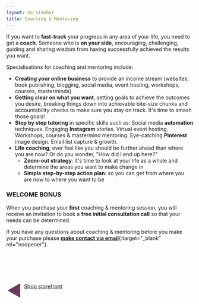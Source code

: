 ```yaml
---
layout: no_sidebar
title: Coaching & Mentoring
---
```


If you want to **fast-track** your progress in any area of your life, you need to get a **coach**. Someone who is **on your side**, encouraging, challenging, guiding and sharing wisdom from having successfully achieved the results you want.

Specialisations for coaching and mentoring include:

- **Creating your online business** to provide an income stream (websites, book publishing, blogging, social media, event hosting, workshops, courses, masterminds)
- **Getting clear on what you want**, setting goals to achieve the outcomes you desire, breaking things down into achievable bite-size chunks and accountability checks to make sure you stay on track. It's time to smash those goals!
- **Step by step tutoring** in specific skills such as: Social media **automation** techniques. Engaging **Instagram** stories. Virtual event hosting. Workshops, courses & mastermind mentoring. Eye-catching **Pinterest** image design. Email list capture & growth.
- **Life coaching**, ever feel like you should be further ahead than where you are now? Or do you wonder, "How did I end up here?"
  - **Zoom-out strategy**: it's time to look at your life as a whole and determine the areas you want to make change in
  - **Simple step-by-step action plan**: so you can get from where you are now to where you want to be

### WELCOME BONUS
When you purchase your **first** coaching & mentoring session, you will receive an invitation to book a **free initial consultation call** so that your needs can be determined.

If you have any questions about coaching & mentoring before you make your purchase please [**make contact via email**](mailto:support@inspiringlifedesign.com){:target="_blank" rel="noopener"}.

<div id='product-component-1571934922415'></div>
<script type="text/javascript">
/*<![CDATA[*/
(function () {
  var scriptURL = 'https://sdks.shopifycdn.com/buy-button/latest/buy-button-storefront.min.js';
  if (window.ShopifyBuy) {
    if (window.ShopifyBuy.UI) {
      ShopifyBuyInit();
    } else {
      loadScript();
    }
  } else {
    loadScript();
  }
  function loadScript() {
    var script = document.createElement('script');
    script.async = true;
    script.src = scriptURL;
    (document.getElementsByTagName('head')[0] || document.getElementsByTagName('body')[0]).appendChild(script);
    script.onload = ShopifyBuyInit;
  }
  function ShopifyBuyInit() {
    var client = ShopifyBuy.buildClient({
      domain: 'inspiring-life-design.myshopify.com',
      storefrontAccessToken: '0c7a6770d09cb5dee05ec8b9b17a96b0',
    });
    ShopifyBuy.UI.onReady(client).then(function (ui) {
      ui.createComponent('product', {
        id: '4302229897313',
        node: document.getElementById('product-component-1571934922415'),
        moneyFormat: '%C2%A3%7B%7Bamount%7D%7D',
        options: {
  "product": {
    "styles": {
      "product": {
        "@media (min-width: 601px)": {
          "max-width": "100%",
          "margin-left": "0",
          "margin-bottom": "50px"
        },
        "text-align": "left"
      },
      "title": {
        "font-size": "26px"
      },
      "button": {
        "font-weight": "bold",
        "color": "#6a3d5d",
        ":hover": {
          "color": "#6a3d5d",
          "background-color": "#ca8875"
        },
        "background-color": "#e09782",
        ":focus": {
          "background-color": "#ca8875"
        },
        "border-radius": "10px",
        "padding-left": "27px",
        "padding-right": "27px"
      },
      "price": {
        "font-size": "18px"
      },
      "compareAt": {
        "font-size": "15.299999999999999px"
      }
    },
    "layout": "horizontal",
    "contents": {
      "img": false,
      "imgWithCarousel": true,
      "description": true
    },
    "width": "100%",
    "text": {
      "button": "Add to cart"
    }
  },
  "productSet": {
    "styles": {
      "products": {
        "@media (min-width: 601px)": {
          "margin-left": "-20px"
        }
      }
    }
  },
  "modalProduct": {
    "contents": {
      "img": false,
      "imgWithCarousel": true,
      "button": false,
      "buttonWithQuantity": true
    },
    "styles": {
      "product": {
        "@media (min-width: 601px)": {
          "max-width": "100%",
          "margin-left": "0px",
          "margin-bottom": "0px"
        }
      },
      "button": {
        "font-weight": "bold",
        "color": "#6a3d5d",
        ":hover": {
          "color": "#6a3d5d",
          "background-color": "#ca8875"
        },
        "background-color": "#e09782",
        ":focus": {
          "background-color": "#ca8875"
        },
        "border-radius": "10px",
        "padding-left": "27px",
        "padding-right": "27px"
      }
    },
    "text": {
      "button": "Add to cart"
    }
  },
  "cart": {
    "styles": {
      "button": {
        "font-weight": "bold",
        "color": "#6a3d5d",
        ":hover": {
          "color": "#6a3d5d",
          "background-color": "#ca8875"
        },
        "background-color": "#e09782",
        ":focus": {
          "background-color": "#ca8875"
        },
        "border-radius": "10px"
      }
    },
    "text": {
      "total": "Subtotal",
      "button": "Checkout"
    }
  },
  "toggle": {
    "styles": {
      "toggle": {
        "font-weight": "bold",
        "background-color": "#e09782",
        ":hover": {
          "background-color": "#ca8875"
        },
        ":focus": {
          "background-color": "#ca8875"
        }
      },
      "count": {
        "color": "#6a3d5d",
        ":hover": {
          "color": "#6a3d5d"
        }
      },
      "iconPath": {
        "fill": "#6a3d5d"
      }
    }
  }
},
      });
    });
  }
})();
/*]]>*/
</script>
<br>

<div id='product-component-1571934696577'></div>
<script type="text/javascript">
/*<![CDATA[*/
(function () {
  var scriptURL = 'https://sdks.shopifycdn.com/buy-button/latest/buy-button-storefront.min.js';
  if (window.ShopifyBuy) {
    if (window.ShopifyBuy.UI) {
      ShopifyBuyInit();
    } else {
      loadScript();
    }
  } else {
    loadScript();
  }
  function loadScript() {
    var script = document.createElement('script');
    script.async = true;
    script.src = scriptURL;
    (document.getElementsByTagName('head')[0] || document.getElementsByTagName('body')[0]).appendChild(script);
    script.onload = ShopifyBuyInit;
  }
  function ShopifyBuyInit() {
    var client = ShopifyBuy.buildClient({
      domain: 'inspiring-life-design.myshopify.com',
      storefrontAccessToken: '0c7a6770d09cb5dee05ec8b9b17a96b0',
    });
    ShopifyBuy.UI.onReady(client).then(function (ui) {
      ui.createComponent('product', {
        id: '4310818488417',
        node: document.getElementById('product-component-1571934696577'),
        moneyFormat: '%C2%A3%7B%7Bamount%7D%7D',
        options: {
  "product": {
    "styles": {
      "product": {
        "@media (min-width: 601px)": {
          "max-width": "100%",
          "margin-left": "0",
          "margin-bottom": "50px"
        },
        "text-align": "left"
      },
      "title": {
        "font-size": "26px"
      },
      "button": {
        "font-weight": "bold",
        "color": "#6a3d5d",
        ":hover": {
          "color": "#6a3d5d",
          "background-color": "#ca8875"
        },
        "background-color": "#e09782",
        ":focus": {
          "background-color": "#ca8875"
        },
        "border-radius": "10px",
        "padding-left": "27px",
        "padding-right": "27px"
      },
      "price": {
        "font-size": "18px"
      },
      "compareAt": {
        "font-size": "15.299999999999999px"
      }
    },
    "layout": "horizontal",
    "contents": {
      "img": false,
      "imgWithCarousel": true,
      "description": true
    },
    "width": "100%",
    "text": {
      "button": "Add to cart"
    }
  },
  "productSet": {
    "styles": {
      "products": {
        "@media (min-width: 601px)": {
          "margin-left": "-20px"
        }
      }
    }
  },
  "modalProduct": {
    "contents": {
      "img": false,
      "imgWithCarousel": true,
      "button": false,
      "buttonWithQuantity": true
    },
    "styles": {
      "product": {
        "@media (min-width: 601px)": {
          "max-width": "100%",
          "margin-left": "0px",
          "margin-bottom": "0px"
        }
      },
      "button": {
        "font-weight": "bold",
        "color": "#6a3d5d",
        ":hover": {
          "color": "#6a3d5d",
          "background-color": "#ca8875"
        },
        "background-color": "#e09782",
        ":focus": {
          "background-color": "#ca8875"
        },
        "border-radius": "10px",
        "padding-left": "27px",
        "padding-right": "27px"
      }
    },
    "text": {
      "button": "Add to cart"
    }
  },
  "cart": {
    "styles": {
      "button": {
        "font-weight": "bold",
        "color": "#6a3d5d",
        ":hover": {
          "color": "#6a3d5d",
          "background-color": "#ca8875"
        },
        "background-color": "#e09782",
        ":focus": {
          "background-color": "#ca8875"
        },
        "border-radius": "10px"
      }
    },
    "text": {
      "total": "Subtotal",
      "button": "Checkout"
    }
  },
  "toggle": {
    "styles": {
      "toggle": {
        "font-weight": "bold",
        "background-color": "#e09782",
        ":hover": {
          "background-color": "#ca8875"
        },
        ":focus": {
          "background-color": "#ca8875"
        }
      },
      "count": {
        "color": "#6a3d5d",
        ":hover": {
          "color": "#6a3d5d"
        }
      },
      "iconPath": {
        "fill": "#6a3d5d"
      }
    }
  }
},
      });
    });
  }
})();
/*]]>*/
</script>
<br>

<div id='product-component-1571936317775'></div>
<script type="text/javascript">
/*<![CDATA[*/
(function () {
  var scriptURL = 'https://sdks.shopifycdn.com/buy-button/latest/buy-button-storefront.min.js';
  if (window.ShopifyBuy) {
    if (window.ShopifyBuy.UI) {
      ShopifyBuyInit();
    } else {
      loadScript();
    }
  } else {
    loadScript();
  }
  function loadScript() {
    var script = document.createElement('script');
    script.async = true;
    script.src = scriptURL;
    (document.getElementsByTagName('head')[0] || document.getElementsByTagName('body')[0]).appendChild(script);
    script.onload = ShopifyBuyInit;
  }
  function ShopifyBuyInit() {
    var client = ShopifyBuy.buildClient({
      domain: 'inspiring-life-design.myshopify.com',
      storefrontAccessToken: '0c7a6770d09cb5dee05ec8b9b17a96b0',
    });
    ShopifyBuy.UI.onReady(client).then(function (ui) {
      ui.createComponent('product', {
        id: '4310844702817',
        node: document.getElementById('product-component-1571936317775'),
        moneyFormat: '%C2%A3%7B%7Bamount%7D%7D',
        options: {
  "product": {
    "styles": {
      "product": {
        "@media (min-width: 601px)": {
          "max-width": "100%",
          "margin-left": "0",
          "margin-bottom": "50px"
        },
        "text-align": "left"
      },
      "title": {
        "font-size": "26px"
      },
      "button": {
        "font-weight": "bold",
        "color": "#6a3d5d",
        ":hover": {
          "color": "#6a3d5d",
          "background-color": "#ca8875"
        },
        "background-color": "#e09782",
        ":focus": {
          "background-color": "#ca8875"
        },
        "border-radius": "10px",
        "padding-left": "27px",
        "padding-right": "27px"
      },
      "price": {
        "font-size": "18px"
      },
      "compareAt": {
        "font-size": "15.299999999999999px"
      }
    },
    "layout": "horizontal",
    "contents": {
      "img": false,
      "imgWithCarousel": true,
      "description": true
    },
    "width": "100%",
    "text": {
      "button": "Add to cart"
    }
  },
  "productSet": {
    "styles": {
      "products": {
        "@media (min-width: 601px)": {
          "margin-left": "-20px"
        }
      }
    }
  },
  "modalProduct": {
    "contents": {
      "img": false,
      "imgWithCarousel": true,
      "button": false,
      "buttonWithQuantity": true
    },
    "styles": {
      "product": {
        "@media (min-width: 601px)": {
          "max-width": "100%",
          "margin-left": "0px",
          "margin-bottom": "0px"
        }
      },
      "button": {
        "font-weight": "bold",
        "color": "#6a3d5d",
        ":hover": {
          "color": "#6a3d5d",
          "background-color": "#ca8875"
        },
        "background-color": "#e09782",
        ":focus": {
          "background-color": "#ca8875"
        },
        "border-radius": "10px",
        "padding-left": "27px",
        "padding-right": "27px"
      }
    },
    "text": {
      "button": "Add to cart"
    }
  },
  "cart": {
    "styles": {
      "button": {
        "font-weight": "bold",
        "color": "#6a3d5d",
        ":hover": {
          "color": "#6a3d5d",
          "background-color": "#ca8875"
        },
        "background-color": "#e09782",
        ":focus": {
          "background-color": "#ca8875"
        },
        "border-radius": "10px"
      }
    },
    "text": {
      "total": "Subtotal",
      "notice": "",
      "button": "Checkout"
    }
  },
  "toggle": {
    "styles": {
      "toggle": {
        "font-weight": "bold",
        "background-color": "#e09782",
        ":hover": {
          "background-color": "#ca8875"
        },
        ":focus": {
          "background-color": "#ca8875"
        }
      },
      "count": {
        "color": "#6a3d5d",
        ":hover": {
          "color": "#6a3d5d"
        }
      },
      "iconPath": {
        "fill": "#6a3d5d"
      }
    }
  }
},
      });
    });
  }
})();
/*]]>*/
</script>
<br><br>


<a href="/shop" style="float: left"><img src='/i/backward.png' alt='backward arrow' /></a> &nbsp;
[Shop storefront](/shop)
